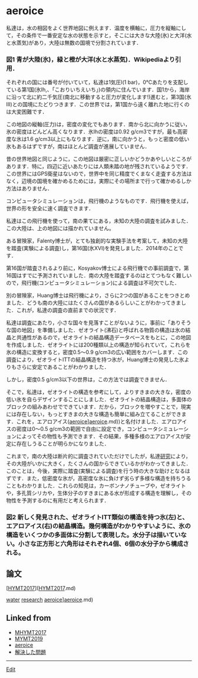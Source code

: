 # aeroice

私達は，水の相図をよく世界地図に例えます．温度を横軸に，圧力を縦軸にして，その条件で一番安定な水の状態を示すと，そこには大きな大陸(氷)と大洋(水と水蒸気)があり，大陸は無数の国境で分割されています．



[](https://upload.wikimedia.org/wikipedia/commons/thumb/0/08/Phase_diagram_of_water.svg/1214px-Phase_diagram_of_water.svg.png)



### 図1 青が大陸(氷)，緑と橙が大洋(水と水蒸気)．Wikipediaより引用．



それぞれの国には番号が付いていて，私達は1気圧l(1 bar)，0℃あたりを支配している第1国(氷Ih,、「こおりいちえいち」)の領内に住んでいます．国1から，海岸に沿って北に約二千気圧(南北に移動すると圧力が変化します!)進むと，第3国(氷III)との国境にたどりつきます．この世界では，第1国から遠く離れた地に行くのは大変困難です．

この地図の縦軸(圧力)は，密度の変化でもあります．南から北に向かうに従い，氷の密度はどんどん高くなります．氷Ihの密度は0.92 g/cm3ですが，最も高密度な氷は1.6 g/cm3以上にもなります．逆に，南に向かうと，もっと密度の低い氷もあるはずですが，南はほとんど調査が進展していません．

昔の世界地図と同じように，この地図は厳密に正しいかどうかあやしいところがあります．特に，四辺に近いあたりには人類未踏の地が残されているようです．この世界にはGPS衛星はないので，世界中を同じ精度でくまなく走査する方法はなく，辺境の国境を確かめるためには，実際にその場所まで行って確かめるしか方法はありません．

コンピュータシミュレーションは，飛行機のようなものです．飛行機を使えば，世界の形を安全に速く調査できます．

私達はこの飛行機を使って，南の果てにある，未知の大陸の調査を試みました．この大陸は、上の地図には描かれていません。

ある冒険家，Falenty博士が，とても独創的な実験手法を考案して，未知の大陸を踏査(実験による調査)し，第16国(氷XVI)を発見しました．2014年のことです．

第16国が踏査されるより前に，Kosyakov博士による飛行機での事前調査で，第16国はすでに予測されていました．南の大陸を踏査するのはとてつもなく難しいので，飛行機(コンピュータシミュレーション)による調査は不可欠でした．

別の冒険家，Huang博士は飛行機により，さらに2つの国があることをつきとめました．どうも南の大陸にはたくさんの国があるらしいことがわかってきました．これが，私達の調査の直前までの状況です．

私達は調査にあたり，小さな国々を見落すことがないように，事前に「ありそうな国の地図」を準備しました．ゼオライト(沸石)と呼ばれる物質の構造は氷の結晶と共通性があるので，ゼオライトの結晶構造データベースをもとに，この地図を作成しました．ゼオライトには200種類以上の構造が知られていて，これらを氷の構造に変換すると，密度0.5～0.9 g/cm3の広い範囲をカバーします．この調査により，ゼオライトITTの結晶構造を持つ氷が，Huang博士の発見した氷よりもさらに安定であることがわかりました．

しかし，密度0.5 g/cm3以下の世界は，この方法では調査できません．

そこで，私達は，ゼオライトの構造を参考にして，よりすきまの大きな，密度の低い氷を自らデザインすることにしました．ゼオライトの結晶構造は，多面体のブロックの組みあわせでできています．だから，ブロックを増やすことで，現実には存在しない，もっとすきまの大きな構造も簡単に組み立てることができます．これを，エアロアイス([aeroice](aeroice.md)][aeroice](aeroice.md).md))と名付けました．エアロアイスの密度は0～0.5 g/cm3の範囲で自由に設定でき，コンピュータシミュレーションによってその物性も予測できます．その結果，多種多様のエアロアイスが安定に存在しうることが明らかになりました．

これまで，南の大陸は断片的に調査されていただけでしたが，私達[研究](研究.md)により，その大陸がいかに大きく，たくさんの国からできているかがわかってきました．このことは，今後，実際に踏査(実験による調査)を行う時の大きな助けとなるはずです．また，低密度な氷が，高密度な氷に負けず劣らず多様な構造を持ちうることもわかりました．これらの知見は，カーボンナノチューブや，ゼオライトや，多孔質シリカや，生体分子のすきまにある水が形成する構造を理解し，その物性を予測するのに有用だと考えられます．



[](https://gyazo.com/5ee235e18c21045ae751bf915aecc332)



### 図2 新しく発見された、ゼオライトITT類似の構造を持つ氷(左)と、エアロアイス(右)の結晶構造。幾何構造がわかりやすいように、氷の構造をいくつかの多面体に分割して表現した。水分子は描いていない。小さな正方形と六角形はそれぞれ4個、6個の水分子から構成される。



## 論文

[[HYMT2017](HYMT2017.md)]([HYMT2017](HYMT2017.md).md)





[water](water.md) [research](research.md) [aeroice](aeroice.md)][aeroice](aeroice.md).md)



## Linked from

* [MHYMT2017](MHYMT2017.md)
* [MYMT2019](MYMT2019.md)
* [aeroice](aeroice.md)
* [解決した問題](解決した問題.md)


----
[Edit](https://github.com/vitroid/vitroid.github.io/edit/master/MD/aeroice.md)
